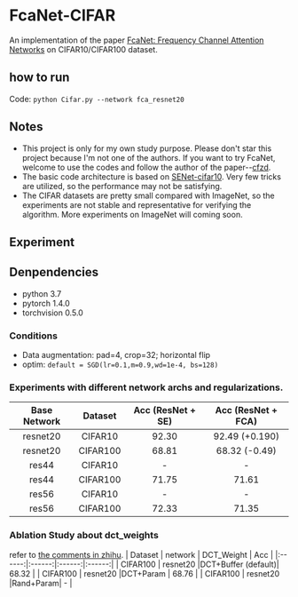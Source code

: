# FcaNet-CIFAR
An implementation of the paper [FcaNet: Frequency Channel Attention Networks](https://arxiv.org/abs/2012.11879) on CIFAR10/CIFAR100 dataset.

## how to run
Code: `python Cifar.py --network fca_resnet20 `

## Notes
- This project is only for my own study purpose. Please don't star this project because I'm not one of the authors. If you want to try FcaNet, welcome to use the codes and follow the author of the paper--[cfzd](https://github.com/cfzd).
- The basic code architecture is based on [SENet-cifar10](https://github.com/Jyouhou/SENet-cifar10). Very few tricks are utilized, so the performance may not be satisfying.
- The CIFAR datasets are pretty small compared with ImageNet, so the experiments are not stable and representative for verifying the algorithm. More experiments on ImageNet will coming soon.
## Experiment

## Denpendencies
- python 3.7
- pytorch 1.4.0
- torchvision 0.5.0

### Conditions
- Data augmentation: pad=4, crop=32; horizontal flip
- optim: `default = SGD(lr=0.1,m=0.9,wd=1e-4, bs=128)`

### Experiments with different network archs and regularizations. 
| Base Network  | Dataset | Acc (ResNet + SE) | Acc (ResNet + FCA)  |
|:------------:|:------:|:------:|:------:|
| resnet20 | CIFAR10 | 92.30 | 92.49 (+0.190)|
| resnet20 | CIFAR100 | 68.81 | 68.32 (-0.49)|
| res44 | CIFAR10  |  - | -  |
| res44 | CIFAR100  |  71.75 | 71.61  |
| res56 | CIFAR10  |  - | -  |
| res56 | CIFAR100  |  72.33 | 71.35  |

### Ablation Study about dct_weights
refer to [the comments in zhihu](https://zhuanlan.zhihu.com/p/338904015).
| Dataset | network | DCT_Weight | Acc |
|:------:|:------:|:------:|:------:|
| CIFAR100 | resnet20 |DCT+Buffer (default)| 68.32 |
| CIFAR100 | resnet20 |DCT+Param | 68.76 |
| CIFAR100 | resnet20 |Rand+Param| - |


